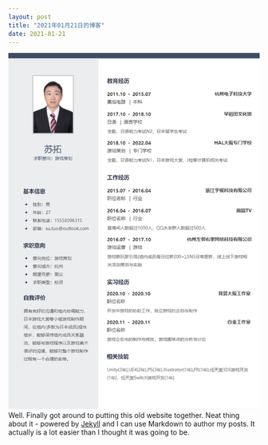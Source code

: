 ```yaml
---
layout: post
title: "2021年01月21日的博客"
date: 2021-01-21
---
```

![Image text](https://github.com/SotakuStudio/SotakuStudio.github.io/blob/main/_posts/image/chnimage/resume_sutuo_chn.png?raw=true)
Well. Finally got around to putting this old website together. Neat thing about it - powered by [Jekyll](http://jekyllrb.com) and I can use Markdown to author my posts. It actually is a lot easier than I thought it was going to be.
